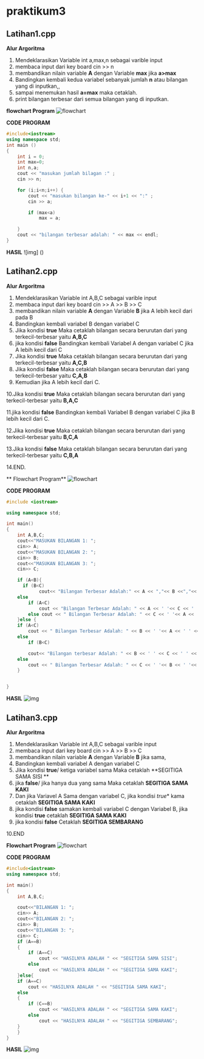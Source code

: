 # praktikum3
## Latihan1.cpp 

**Alur Argoritma**
1. Mendeklarasikan Variable int a,max,n sebagai varible input
2. membaca input dari key board  cin >> n
3. membandikan nilain variable **A** dengan Variable **max** jika **a>max**  
4. Bandingkan kembali kedua variabel sebanyak jumlah **n** atau bilangan yang di inputkan,,
5. sampai menemukan hasil **a=max** maka cetaklah.
6. print bilangan terbesar dari semua bilangan yang di inputkan.

**flowchart Program**
![flowchart]()

**CODE PROGRAM**
```c++
#include<iostream>
using namespace std;
int main ()
{
    int i = 0;
    int max=0;
    int n,a;
    cout << "masukan jumlah bilagan :" ;
    cin >> n;

    for (i;i<n;i++) {
        cout << "masukan bilangan ke-" << i+1 << ":" ;
        cin >> a;

        if (max<a)
            max = a;

    }
    cout << "bilangan terbesar adalah: " << max << endl;
}
```
**HASIL**
![img] ()

## Latihan2.cpp 

**Alur Argoritma**
1. Mendeklarasikan Variable int A,B,C sebagai varible input
2. membaca input dari key board  cin >> A >> B >> C
3. membandikan nilain variable **A** dengan Variable **B** jika A lebih kecil dari pada B  
4. Bandingkan kembali variabel B dengan variabel C  
5. Jika kondisi **true** Maka cetaklah bilangan secara berurutan dari yang terkecil-terbesar yaitu **A,B,C**
6. jika kondisi **false** Bandingkan kembali Variabel A dengan variabel C jika A lebih kecil dari C
7. Jika kondisi **true** Maka cetaklah bilangan secara berurutan dari yang terkecil-terbesar yaitu **A,C,B**
8. Jika kondisi **false** Maka cetaklah bilangan secara berurutan dari yang terkecil-terbesar yaitu **C,A,B**
9. Kemudian jika A lebih kecil dari C.

10.Jika kondisi **true** Maka cetaklah bilangan secara berurutan dari yang terkecil-terbesar yaitu **B,A,C**

11.jika kondisi **false** Bandingkan kembali Variabel B dengan variabel C jika B lebih kecil dari C.

12.Jika kondisi **true** Maka cetaklah bilangan secara berurutan dari yang terkecil-terbesar yaitu **B,C,A**

13.Jika kondisi **false** Maka cetaklah bilangan secara berurutan dari yang terkecil-terbesar yaitu **C,B,A**

14.END.


** Flowchart Program**
![flowchart]()

**CODE PROGRAM**
```c++
#include <iostream>

using namespace std;

int main()
{
    int A,B,C;
    cout<<"MASUKAN BILANGAN 1: ";
    cin>> A;
    cout<<"MASUKAN BILANGAN 2: ";
    cin>> B;
    cout<<"MASUKAN BILANGAN 3: ";
    cin>> C;

    if (A<B){
      if (B<C)
            cout<< "Bilangan Terbesar Adalah:" << A << ","<< B <<","<< C << endl;
    else
        if (A<C)
            cout << "Bilangan Terbesar Adalah: " << A << ' '<< C << ' '<< B << endl;
        else cout << " Bilangan Terbesar Adalah: " << C << ' '<< A << ' '<< B << endl;
    }else {
    if (A<C)
        cout << " Bilangan Terbesar Adalah: " << B << ' '<< A << ' ' << C << endl;
    else
        if (B<C)

        cout<< "Bilangan terbesar Adalah: " << B << ' ' << C << ' ' << A << endl;
    else
        cout << " Bilangan Terbesar Adalah: " << C << ' '<< B << ' '<< A << endl;
    }


}
```
**HASIL**
![img]()

## Latihan3.cpp 

**Alur Argoritma**
1. Mendeklarasikan Variable int A,B,C sebagai varible input
2. membaca input dari key board  cin >> A >> B >> C
3. membandikan nilain variable **A** dengan Variable **B** jika sama,  
4. Bandingkan kembali variabel A dengan variabel C  
5. Jika kondisi **true**/ ketiga variabel sama Maka cetaklah  **SEGITIGA SAMA SISI **
6. jika **false**/ jika hanya dua yang sama Maka cetaklah **SEGITIGA SAMA KAKI**
7. Dan jika Variavel A Sama dengan variabel C, jika kondisi *true** kama cetaklah **SEGITIGA SAMA KAKI**
8. jika kondisi **false** samakan kembali variabel C dengan Variabel B, jika kondisi **true** cetaklah **SEGITIGA SAMA KAKI**
9. jika kondisi **false** Cetaklah **SEGITIGA SEMBARANG**

10.END


**Flowchart Program**
![flowchart]()

**CODE PROGRAM**
```c++
#include<iostream>
using namespace std;

int main()
{
    int A,B,C;

    cout<<"BILANGAN 1: ";
    cin>> A;
    cout<<"BILANGAN 2: ";
    cin>> B;
    cout<<"BILANGAN 3: ";
    cin>> C;
    if (A==B)
    {
        if (A==C)
            cout << "HASILNYA ADALAH " << "SEGITIGA SAMA SISI";
        else
            cout << "HASILNYA ADALAH " << "SEGITIGA SAMA KAKI";
    }else{
    if (A==C)
        cout << "HASILNYA ADALAH " << "SEGITIGA SAMA KAKI";
    else
    {
        if (C==B)
            cout << "HASILNYA ADALAH " << "SEGITIGA SAMA KAKI";
        else
            cout << "HASILNYA ADALAH " << "SEGITIGA SEMBARANG";
    }
    }
}
```

**HASIL**
![img]()